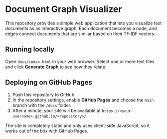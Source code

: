 # Document Graph Visualizer

This repository provides a simple web application that lets you visualize text documents as an interactive graph. Each document becomes a node, and edges connect documents that are similar based on their TF‑IDF vectors.

## Running locally

Open `docs/index.html` in your web browser. Select one or more text files and click **Generate Graph** to see how they relate.

## Deploying on GitHub Pages

1. Push this repository to GitHub.
2. In the repository settings, enable **GitHub Pages** and choose the `main` branch with the `/docs` folder.
3. After a minute, your site will be available at `https://<your-username>.github.io/<repository>/`.

The site is completely static and only uses client-side JavaScript, so it works out of the box with GitHub Pages.
